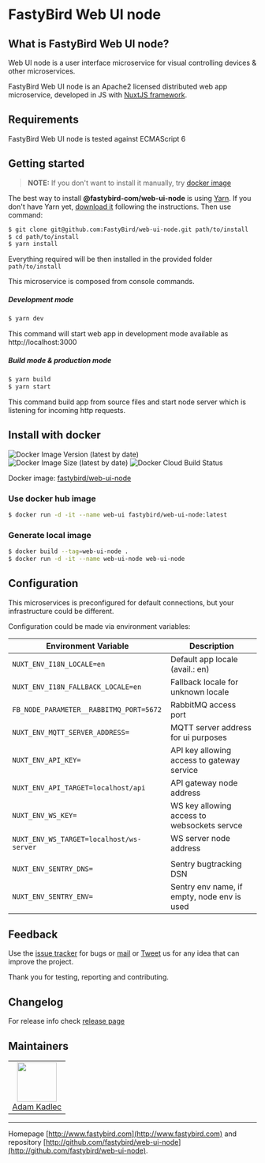 # FastyBird Web UI node

## What is FastyBird Web UI node?

Web UI node is a user interface microservice for visual controlling devices & other microservices.

FastyBird Web UI node is an Apache2 licensed distributed web app microservice, developed in JS with [NuxtJS framework](https://nuxtjs.org/).

## Requirements

FastyBird Web UI node is tested against ECMAScript 6

## Getting started

> **NOTE:** If you don't want to install it manually, try [docker image](#install-with-docker)

The best way to install **@fastybird-com/web-ui-node** is using [Yarn](https://yarnpkg.com/). If you don't have Yarn yet, [download it](https://classic.yarnpkg.com/en/docs/install#search-stable) following the instructions.
Then use command:

```sh
$ git clone git@github.com:FastyBird/web-ui-node.git path/to/install
$ cd path/to/install
$ yarn install
```

Everything required will be then installed in the provided folder `path/to/install`

This microservice is composed from console commands.

##### Development mode

```sh
$ yarn dev
```

This command will start web app in development mode available as http://localhost:3000

##### Build mode & production mode

```sh
$ yarn build
$ yarn start
```

This command build app from source files and start node server which is listening for incoming http requests.

## Install with docker

![Docker Image Version (latest by date)](https://img.shields.io/docker/v/fastybird/web-ui-node?style=flat-square)
![Docker Image Size (latest by date)](https://img.shields.io/docker/image-size/fastybird/web-ui-node?style=flat-square)
![Docker Cloud Build Status](https://img.shields.io/docker/cloud/build/fastybird/web-ui-node?style=flat-square)

Docker image: [fastybird/web-ui-node](https://hub.docker.com/r/fastybird/web-ui-node/)

### Use docker hub image

```bash
$ docker run -d -it --name web-ui fastybird/web-ui-node:latest
```

### Generate local image

```bash
$ docker build --tag=web-ui-node .
$ docker run -d -it --name web-ui-node web-ui-node
```

## Configuration

This microservices is preconfigured for default connections, but your infrastructure could be different.

Configuration could be made via environment variables:

| Environment Variable | Description |
| ---------------------- | ---------------------------- |
| `NUXT_ENV_I18N_LOCALE=en` | Default app locale (avail.: en) |
| `NUXT_ENV_I18N_FALLBACK_LOCALE=en` | Fallback locale for unknown locale |
| `FB_NODE_PARAMETER__RABBITMQ_PORT=5672` | RabbitMQ access port |
| `NUXT_ENV_MQTT_SERVER_ADDRESS=` | MQTT server address for ui purposes |
| `NUXT_ENV_API_KEY=` | API key allowing access to gateway service |
| `NUXT_ENV_API_TARGET=localhost/api` | API gateway node address |
| `NUXT_ENV_WS_KEY=` | WS key allowing access to websockets servce |
| `NUXT_ENV_WS_TARGET=localhost/ws-server` | WS server node address |
| | |
| `NUXT_ENV_SENTRY_DNS=` | Sentry bugtracking DSN |
| `NUXT_ENV_SENTRY_ENV=` | Sentry env name, if empty, node env is used |

## Feedback

Use the [issue tracker](https://github.com/FastyBird/web-ui-node/issues) for bugs or [mail](mailto:info@fastybird.com) or [Tweet](https://twitter.com/fastybird) us for any idea that can improve the project.

Thank you for testing, reporting and contributing.

## Changelog

For release info check [release page](https://github.com/FastyBird/web-ui-node/releases)

## Maintainers

<table>
	<tbody>
		<tr>
			<td align="center">
				<a href="https://github.com/akadlec">
					<img width="80" height="80" src="https://avatars3.githubusercontent.com/u/1866672?s=460&amp;v=4">
				</a>
				<br>
				<a href="https://github.com/akadlec">Adam Kadlec</a>
			</td>
		</tr>
	</tbody>
</table>

***
Homepage [http://www.fastybird.com](http://www.fastybird.com) and repository [http://github.com/fastybird/web-ui-node](http://github.com/fastybird/web-ui-node).
